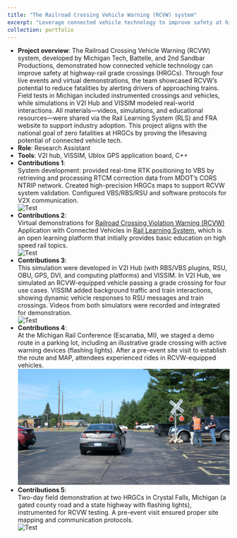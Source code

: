 ```yaml
---
title: "The Railroad Crossing Vehicle Warning (RCVW) system"
excerpt: "Leverage connected vehicle technology to improve safety at highway-rail grade crossings.<br/><img src='/images/portfolio2/rail_crossing_car_train.jpg' width='500' height='300'>"
collection: portfolio
---
```


- **Project overview**: The Railroad Crossing Vehicle Warning (RCVW) system, developed by Michigan Tech, Battelle, and 2nd Sandbar Productions, demonstrated how connected vehicle technology can improve safety at highway-rail grade crossings (HRGCs). Through four live events and virtual demonstrations, the team showcased RCVW’s potential to reduce fatalities by alerting drivers of approaching trains. Field tests in Michigan included instrumented crossings and vehicles, while simulations in V2I Hub and VISSIM modeled real-world interactions. All materials—videos, simulations, and educational resources—were shared via the Rail Learning System (RLS) and FRA website to support industry adoption. This project aligns with the national goal of zero fatalities at HRGCs by proving the lifesaving potential of connected vehicle tech.
- **Role**: Research Assistant 
- **Tools**: V2I hub, VISSIM, Ublox GPS application board, C++  
- **Contributions 1**:  
  System development: provided real-time RTK positioning to VBS by retrieving and processing RTCM correction data from MDOT’s CORS NTRIP network. Created high-precision HRGCs maps to support RCVW system validation. Configured VBS/RBS/RSU and software protocols for V2X communication.   
  <img src="/images/portfolio2/system_in_lab.png" alt="Test" width="520" />  
- **Contributions 2**:  
  Virtual demonstrations for [Railroad   Crossing Violation Warning (RCVW)](https://www.rail-learning.mtu.edu/rcvw) Application with Connected Vehicles in [Rail Learning System](https://www.rail-learning.mtu.edu/), which is an open learning platform that initially provides basic education on high speed rail topics.  
  <img src="/images/portfolio2/system_animation_2d.gif" alt="Test" width="520" />  
- **Contributions 3**:  
  This simulation were developed in V2I Hub (with RBS/VBS plugins, RSU, OBU, GPS, DVI, and computing platforms) and VISSIM. In V2I Hub, we simulated an RCVW-equipped vehicle passing a grade crossing for four use cases. VISSIM added background traffic and train interactions, showing dynamic vehicle responses to RSU messages and train crossings. Videos from both simulators were recorded and integrated for demonstration.  
  <img src="/images/portfolio2/system_animation_3d.gif" alt="Test" width="520" />
- **Contributions 4**:  
  At the Michigan Rail Conference (Escanaba, MI), we staged a demo route in a parking lot, including an illustrative grade crossing with active warning devices (flashing lights). After a pre-event site visit to establish the route and MAP, attendees experienced rides in RCVW-equipped vehicles.  
  <img src="/images/portfolio2/real_test_michigan_rail_conference.png" alt="Test" width="520" />  
- **Contributions 5**:  
  Two-day field demonstration at two HRGCs in Crystal Falls, Michigan (a gated county road and a state highway with flashing lights), instrumented for RCVW testing. A pre-event visit ensured proper site mapping and communication protocols.  
  <img src="/images/portfolio2/real_test_1.gif" alt="Test" width="520" />


